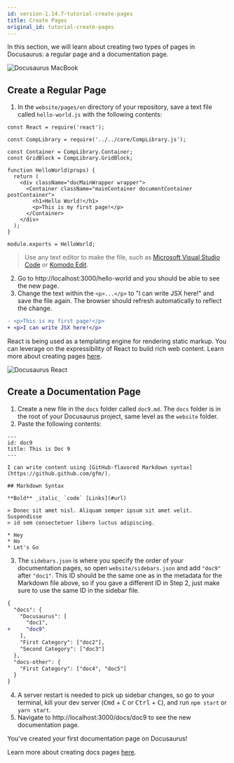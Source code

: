 ```yaml
---
id: version-1.14.7-tutorial-create-pages
title: Create Pages
original_id: tutorial-create-pages
---
```


In this section, we will learn about creating two types of pages in Docusaurus: a regular page and a documentation page.

<img alt="Docusaurus MacBook" src="/img/undraw_docusaurus_tree.svg" class="docImage"/>

## Create a Regular Page

1. In the `website/pages/en` directory of your repository, save a text file called `hello-world.js` with the following contents:

```
const React = require('react');

const CompLibrary = require('../../core/CompLibrary.js');

const Container = CompLibrary.Container;
const GridBlock = CompLibrary.GridBlock;

function HelloWorld(props) {
  return (
    <div className="docMainWrapper wrapper">
      <Container className="mainContainer documentContainer postContainer">
        <h1>Hello World!</h1>
        <p>This is my first page!</p>
      </Container>
    </div>
  );
}

module.exports = HelloWorld;
```

> Use any text editor to make the file, such as [Microsoft Visual Studio Code](https://code.visualstudio.com/download) or [Komodo Edit](https://www.activestate.com/komodo-edit).

2. Go to http://localhost:3000/hello-world and you should be able to see the new page.
1. Change the text within the `<p>...</p>` to "I can write JSX here!" and save the file again. The browser should refresh automatically to reflect the change.

```diff
- <p>This is my first page!</p>
+ <p>I can write JSX here!</p>
```

React is being used as a templating engine for rendering static markup. You can leverage on the expressibility of React to build rich web content. Learn more about creating pages [here](custom-pages).

<img alt="Docusaurus React" src="/img/undraw_docusaurus_react.svg" class="docImage"/>

## Create a Documentation Page

1. Create a new file in the `docs` folder called `doc9.md`. The `docs` folder is in the root of your Docusaurus project, same level as the `website` folder.
1. Paste the following contents:

```
---
id: doc9
title: This is Doc 9
---

I can write content using [GitHub-flavored Markdown syntax](https://github.github.com/gfm/).

## Markdown Syntax

**Bold** _italic_ `code` [Links](#url)

> Donec sit amet nisl. Aliquam semper ipsum sit amet velit. Suspendisse
> id sem consectetuer libero luctus adipiscing.

* Hey
* Ho
* Let's Go
```

3. The `sidebars.json` is where you specify the order of your documentation pages, so open `website/sidebars.json` and add `"doc9"` after `"doc1"`. This ID should be the same one as in the metadata for the Markdown file above, so if you gave a different ID in Step 2, just make sure to use the same ID in the sidebar file.

```diff
{
  "docs": {
    "Docusaurus": [
      "doc1",
+     "doc9"
    ],
    "First Category": ["doc2"],
    "Second Category": ["doc3"]
  },
  "docs-other": {
    "First Category": ["doc4", "doc5"]
  }
}
```

4. A server restart is needed to pick up sidebar changes, so go to your terminal, kill your dev server (<kbd>Cmd</kbd> + <kbd>C</kbd> or <kbd>Ctrl</kbd> + <kbd>C</kbd>), and run `npm start` or `yarn start`.
1. Navigate to http://localhost:3000/docs/doc9 to see the new documentation page.

You've created your first documentation page on Docusaurus!

Learn more about creating docs pages [here](navigation).
